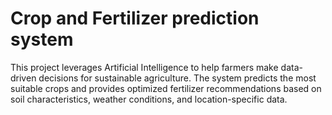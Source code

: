 # Crop and Fertilizer prediction system
This project leverages Artificial Intelligence to help farmers make data-driven decisions for sustainable agriculture. The system predicts the most suitable crops and provides optimized fertilizer recommendations based on soil characteristics, weather conditions, and location-specific data.
